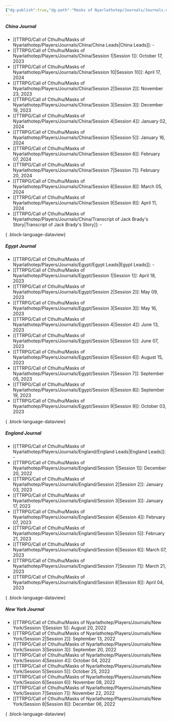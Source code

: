 ```yaml
---
{"dg-publish":true,"dg-path":"Masks of Nyarlathotep/Journals/Journals.md","dg-permalink":"masks-of-nyarlathotep/journals","permalink":"/masks-of-nyarlathotep/journals/","title":"Journal Collections","pinned":true,"tags":["TTRPG/Games/MoN"]}
---
```


##### China Journal
- [[TTRPG/Call of Cthulhu/Masks of Nyarlathotep/Players/Journals/China/China Leads\|China Leads]]: \-
- [[TTRPG/Call of Cthulhu/Masks of Nyarlathotep/Players/Journals/China/Session 1\|Session 1]]: October 17, 2023
- [[TTRPG/Call of Cthulhu/Masks of Nyarlathotep/Players/Journals/China/Session 10\|Session 10]]: April 17, 2024
- [[TTRPG/Call of Cthulhu/Masks of Nyarlathotep/Players/Journals/China/Session 2\|Session 2]]: November 23, 2023
- [[TTRPG/Call of Cthulhu/Masks of Nyarlathotep/Players/Journals/China/Session 3\|Session 3]]: December 19, 2023
- [[TTRPG/Call of Cthulhu/Masks of Nyarlathotep/Players/Journals/China/Session 4\|Session 4]]: January 02, 2024
- [[TTRPG/Call of Cthulhu/Masks of Nyarlathotep/Players/Journals/China/Session 5\|Session 5]]: January 16, 2024
- [[TTRPG/Call of Cthulhu/Masks of Nyarlathotep/Players/Journals/China/Session 6\|Session 6]]: February 07, 2024
- [[TTRPG/Call of Cthulhu/Masks of Nyarlathotep/Players/Journals/China/Session 7\|Session 7]]: February 20, 2024
- [[TTRPG/Call of Cthulhu/Masks of Nyarlathotep/Players/Journals/China/Session 8\|Session 8]]: March 05, 2024
- [[TTRPG/Call of Cthulhu/Masks of Nyarlathotep/Players/Journals/China/Session 9\|Session 9]]: April 11, 2024
- [[TTRPG/Call of Cthulhu/Masks of Nyarlathotep/Players/Journals/China/Transcript of Jack Brady's Story\|Transcript of Jack Brady's Story]]: \-

{ .block-language-dataview}

##### Egypt Journal
- [[TTRPG/Call of Cthulhu/Masks of Nyarlathotep/Players/Journals/Egypt/Egypt Leads\|Egypt Leads]]: \-
- [[TTRPG/Call of Cthulhu/Masks of Nyarlathotep/Players/Journals/Egypt/Session 1\|Session 1]]: April 18, 2023
- [[TTRPG/Call of Cthulhu/Masks of Nyarlathotep/Players/Journals/Egypt/Session 2\|Session 2]]: May 09, 2023
- [[TTRPG/Call of Cthulhu/Masks of Nyarlathotep/Players/Journals/Egypt/Session 3\|Session 3]]: May 16, 2023
- [[TTRPG/Call of Cthulhu/Masks of Nyarlathotep/Players/Journals/Egypt/Session 4\|Session 4]]: June 13, 2023
- [[TTRPG/Call of Cthulhu/Masks of Nyarlathotep/Players/Journals/Egypt/Session 5\|Session 5]]: June 07, 2023
- [[TTRPG/Call of Cthulhu/Masks of Nyarlathotep/Players/Journals/Egypt/Session 6\|Session 6]]: August 15, 2023
- [[TTRPG/Call of Cthulhu/Masks of Nyarlathotep/Players/Journals/Egypt/Session 7\|Session 7]]: September 05, 2023
- [[TTRPG/Call of Cthulhu/Masks of Nyarlathotep/Players/Journals/Egypt/Session 8\|Session 8]]: September 19, 2023
- [[TTRPG/Call of Cthulhu/Masks of Nyarlathotep/Players/Journals/Egypt/Session 9\|Session 9]]: October 03, 2023

{ .block-language-dataview}

##### England Journal
- [[TTRPG/Call of Cthulhu/Masks of Nyarlathotep/Players/Journals/England/England Leads\|England Leads]]: \-
- [[TTRPG/Call of Cthulhu/Masks of Nyarlathotep/Players/Journals/England/Session 1\|Session 1]]: December 20, 2022
- [[TTRPG/Call of Cthulhu/Masks of Nyarlathotep/Players/Journals/England/Session 2\|Session 2]]: January 03, 2023
- [[TTRPG/Call of Cthulhu/Masks of Nyarlathotep/Players/Journals/England/Session 3\|Session 3]]: January 17, 2023
- [[TTRPG/Call of Cthulhu/Masks of Nyarlathotep/Players/Journals/England/Session 4\|Session 4]]: February 07, 2023
- [[TTRPG/Call of Cthulhu/Masks of Nyarlathotep/Players/Journals/England/Session 5\|Session 5]]: February 21, 2023
- [[TTRPG/Call of Cthulhu/Masks of Nyarlathotep/Players/Journals/England/Session 6\|Session 6]]: March 07, 2023
- [[TTRPG/Call of Cthulhu/Masks of Nyarlathotep/Players/Journals/England/Session 7\|Session 7]]: March 21, 2023
- [[TTRPG/Call of Cthulhu/Masks of Nyarlathotep/Players/Journals/England/Session 8\|Session 8]]: April 04, 2023

{ .block-language-dataview}

##### New York Journal
- [[TTRPG/Call of Cthulhu/Masks of Nyarlathotep/Players/Journals/New York/Session 1\|Session 1]]: August 20, 2022
- [[TTRPG/Call of Cthulhu/Masks of Nyarlathotep/Players/Journals/New York/Session 2\|Session 2]]: September 13, 2022
- [[TTRPG/Call of Cthulhu/Masks of Nyarlathotep/Players/Journals/New York/Session 3\|Session 3]]: September 20, 2022
- [[TTRPG/Call of Cthulhu/Masks of Nyarlathotep/Players/Journals/New York/Session 4\|Session 4]]: October 04, 2022
- [[TTRPG/Call of Cthulhu/Masks of Nyarlathotep/Players/Journals/New York/Session 5\|Session 5]]: October 25, 2022
- [[TTRPG/Call of Cthulhu/Masks of Nyarlathotep/Players/Journals/New York/Session 6\|Session 6]]: November 08, 2022
- [[TTRPG/Call of Cthulhu/Masks of Nyarlathotep/Players/Journals/New York/Session 7\|Session 7]]: November 22, 2022
- [[TTRPG/Call of Cthulhu/Masks of Nyarlathotep/Players/Journals/New York/Session 8\|Session 8]]: December 06, 2022

{ .block-language-dataview}



